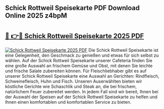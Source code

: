 ## Schick Rottweil Speisekarte PDF Download Online 2025 z4bpM

# <h2><a href="http://gc8kcpe.nevu.top/?p=Schick+Rottweil+Speisekarte">🔗 👉🔴 Schick Rottweil Speisekarte 2025 PDF</a></h2>

[![Schick Rottweil Speisekarte 2025 PDF](https://i.imgur.com/dBaPXMq.png)](http://gc8kcpe.nevu.top/?p=Schick+Rottweil+Speisekarte)
Die Schick Rottweil Speisekarte ist eine Gelegenheit, den Geschmack zu genießen und etwas für sich selbst zu wählen. Auf der Schick Rottweil Speisekarte unserer Cafeteria finden Sie eine große Auswahl an frischem Gemüse und Obst, mit denen Sie leichte und frische Salate zubereiten können. Für Fleischliebhaber gibt es auf unserer Schick Rottweil Speisekarte eine Auswahl an Gerichten: Rindfleisch, Schweinefleisch, Huhn und Fisch. Unseren Auserwählten bieten wir köstliche Gerichte wie Schaschlik und Steak an, die bei frischem, natürlichem Feuer zubereitet werden. In jedem Fall sind wir bereit, Ihnen bei der Auswahl der Speisen auf der Schick Rottweil Speisekarte zu helfen und Ihnen einen komfortablen und komfortablen Service zu bieten.
